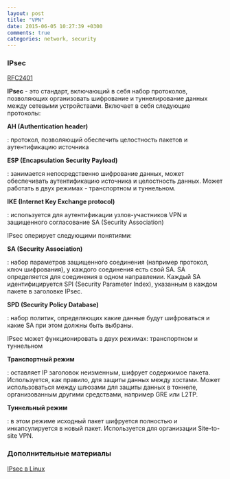 ```yaml
---
layout: post
title: "VPN"
date: 2015-06-05 10:27:39 +0300
comments: true
categories: network, security
---
```


### IPsec

[RFC2401](ftp://ftp.isi.edu/in-notes/rfc2401.txt)


**IPsec** - это стандарт, включающий в себя набор протоколов, позволяющих организовать шифрование и туннелирование данных между сетевыми устройствами. Включает в себя следующие протоколы:

**AH (Authentication header)**

: протокол, позволяющий обеспечить целостность пакетов и аутентификацию источника

**ESP (Encapsulation Security Payload)**

: занимается непосредственно шифрование данных, может обеспечивать аутентификацию источника и целостность данных. Может работать в двух режимах - транспортном и туннельном. 

**IKE (Internet Key Exchange protocol)**

: используется для аутентификации узлов-участников VPN и защищенного согласование SA (Security Association)

IPsec оперирует следующими понятиями:

**SA (Security Association)**

: набор параметров защищенного соединения (например протокол, ключ шифрования), у каждого соединения есть свой SA. SA определяется для соединения в одном направлении. Каждый SA идентифицируется SPI (Security Parameter Index), указанным в каждом пакете в заголовке IPsec.

**SPD (Security Policy Database)**

: набор политик, определяющих какие данные будут шифроваться и какие SA при этом должны быть выбраны.



IPsec может функционировать в двух режимах: транспортном и туннельном

**Транспортный режим**

: оставляет IP заголовок неизменным, шифрует содержимое пакета. Используется, как правило, для защиты данных между хостами. Может использоваться между шлюзами для защиты данных в тоннеле, организованным другими средствами, например GRE или L2TP.

**Туннельный режим**

: в этом режиме исходный пакет шифруется полностью и инкапсулируется в новый пакет. Используется для организации Site-to-site VPN.



### Дополнительные материалы

[IPsec в Linux](http://lartc.org/howto/lartc.ipsec.html)



